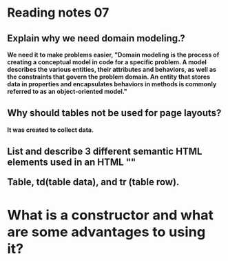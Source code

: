 
# Reading notes 07


## Explain why we need domain modeling.?

**We need it to make problems easier, "Domain modeling is the process of creating a conceptual model in code for a specific problem. A model describes the various entities, their attributes and behaviors, as well as the constraints that govern the problem domain. An entity that stores data in properties and encapsulates behaviors in methods is commonly referred to as an object-oriented model."**

## Why should tables not be used for page layouts?

**It was created to collect data.**

## List and describe 3 different semantic HTML elements used in an HTML "<table>"
  
  **Table, td(table data), and tr (table row).**
  
  ## What is a constructor and what are some advantages to using it?
  
  
